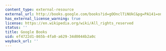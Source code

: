 ```yaml
---
content_type: external-resource
external_url: http://books.google.com/books?id=gOOnclTiNUkC&pg=PA141=onepage
has_external_license_warning: true
license: https://en.wikipedia.org/wiki/All_rights_reserved
status: ''
title: Google Books
uid: ef4722d1-865b-4fa0-a629-34d0044b2a0c
wayback_url: ''
---
```

